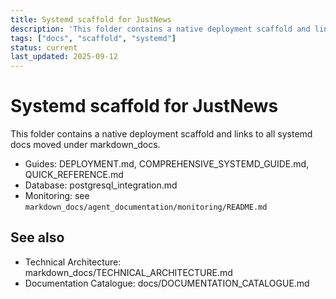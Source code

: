 ```yaml
---
title: Systemd scaffold for JustNews
description: 'This folder contains a native deployment scaffold and links to all systemd docs moved under markdown_docs.'
tags: ["docs", "scaffold", "systemd"]
status: current
last_updated: 2025-09-12
---
```


# Systemd scaffold for JustNews

This folder contains a native deployment scaffold and links to all systemd docs moved under markdown_docs.

- Guides: DEPLOYMENT.md, COMPREHENSIVE_SYSTEMD_GUIDE.md, QUICK_REFERENCE.md
- Database: postgresql_integration.md
- Monitoring: see `markdown_docs/agent_documentation/monitoring/README.md`

## See also

- Technical Architecture: markdown_docs/TECHNICAL_ARCHITECTURE.md
- Documentation Catalogue: docs/DOCUMENTATION_CATALOGUE.md
